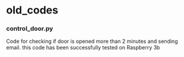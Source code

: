 # old_codes

### control_door.py
Code for checking if door is opened more than 2 minutes and sending email.
this code has been successfully tested on Raspberry 3b
